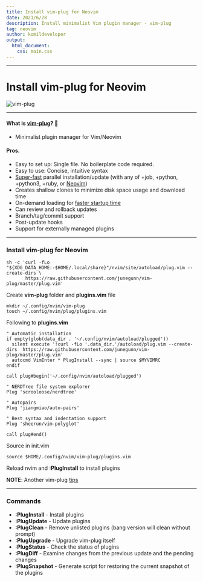 ```yaml
---
title: Install vim-plug for Neovim
date: 2021/6/28
description: Install minimalist Vim plugin manager - vim-plug
tag: neovim
author: komildeveloper
output:
  html_document:
    css: main.css
---
```


---

# Install vim-plug for Neovim

![vim-plug](https://raw.githubusercontent.com/junegunn/vim-plug/master/plug.png)

---

#### What is [vim-plug](https://github.com/junegunn/vim-plug)? 🤔

- Minimalist plugin manager for Vim/Neovim

#### Pros.

- Easy to set up: Single file. No boilerplate code required.
- Easy to use: Concise, intuitive syntax
- [Super-fast](https://raw.githubusercontent.com/junegunn/i/master/vim-plug/40-in-4.gif) parallel installation/update (with any of +job, +python, +python3, +ruby, or [Neovim](http://neovim.org/))
- Creates shallow clones to minimize disk space usage and download time
- On-demand loading for [faster startup time](https://github.com/junegunn/vim-startuptime-benchmark#result)
- Can review and rollback updates
- Branch/tag/commit support
- Post-update hooks
- Support for externally managed plugins

---

### Install vim-plug for Neovim

```
sh -c 'curl -fLo "${XDG_DATA_HOME:-$HOME/.local/share}"/nvim/site/autoload/plug.vim --create-dirs \
       https://raw.githubusercontent.com/junegunn/vim-plug/master/plug.vim'
```

Create **vim-plug** folder and **plugins.vim** file

```
mkdir ~/.config/nvim/vim-plug
touch ~/.config/nvim/plug/plugins.vim
```

Following to **plugins.vim**

```
" Automatic installation
if empty(glob(data_dir . '~/.config/nvim/autoload/plugged'))
  silent execute '!curl -fLo '.data_dir.'/autoload/plug.vim --create-dirs  https://raw.githubusercontent.com/junegunn/vim-plug/master/plug.vim'
  autocmd VimEnter * PlugInstall --sync | source $MYVIMRC
endif

call plug#begin('~/.config/nvim/autoload/plugged')

" NERDTree file system explorer
Plug 'scrooloose/nerdtree'

" Autopairs
Plug 'jiangmiao/auto-pairs'

" Best syntax and indentation support
Plug 'sheerun/vim-polyglot'

call plug#end()
```

Source in init.vim

```
source $HOME/.config/nvim/vim-plug/plugins.vim
```

Reload nvim and **:PlugInstall** to install plugins

**NOTE**: Another vim-plug [tips](https://github.com/junegunn/vim-plug/wiki/tips)

---

### Commands

- **:PlugInstall** - Install plugins
- **:PlugUpdate** - Update plugins
- **:PlugClean** - Remove unlisted plugins (bang version will clean without prompt)
- **:PlugUpgrade** - Upgrade vim-plug itself
- **:PlugStatus** - Check the status of plugins
- **:PlugDiff** - Examine changes from the previous update and the pending changes
- **:PlugSnapshot** - Generate script for restoring the current snapshot of the plugins
